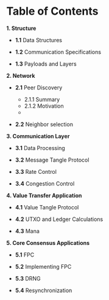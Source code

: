 # Table of Contents

**1. Structure**

-   **1.1**   Data Structures
    
-   **1.2** Communication Specifications
    
-   **1.3** Payloads and Layers

**2. Network** 
-  **2.1**  Peer Discovery
	- 2.1.1 Summary
	- 2.1.2 Motivation
	- 

-  **2.2** Neighbor selection
    
**3. Communication Layer** 

- **3.1** Data Processing

- **3.2**   Message Tangle Protocol

- **3.3** Rate Control
- **3.4** Congestion Control
    

**4. Value Transfer Application**

-   **4.1** Value Tangle Protocol
    
- **4.2**  UTXO and Ledger Calculations
    
-   **4.3** Mana
    
   **5. Core Consensus Applications**

- **5.1** FPC
   
- **5.2**  Implementing FPC

- **5.3** DRNG

- **5.4** Resynchronization
    

<!--stackedit_data:
eyJoaXN0b3J5IjpbODg5NDkyNzQ4LDEwNzE5Nzk2MF19
-->